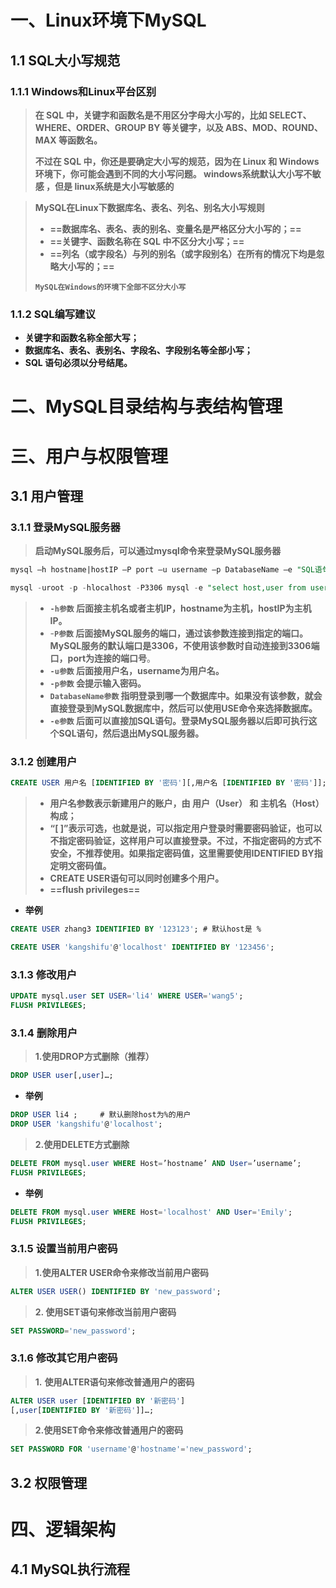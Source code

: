 # 一、Linux环境下MySQL

## 1.1 SQL大小写规范

### 1.1.1 **Windows和Linux平台区别**

> **在 SQL 中，关键字和函数名是不用区分字母大小写的，比如 SELECT、WHERE、ORDER、GROUP BY 等关键字，以及 ABS、MOD、ROUND、MAX 等函数名。**
>
> **不过在 SQL 中，你还是要确定大小写的规范，因为在 Linux 和 Windows 环境下，你可能会遇到不同的大小写问题。 windows系统默认大小写不敏感 ，但是 linux系统是大小写敏感的**

> **MySQL在Linux下数据库名、表名、列名、别名大小写规则**
>
> - **==数据库名、表名、表的别名、变量名是严格区分大小写的；==**
> - **==关键字、函数名称在 SQL 中不区分大小写；==**
> - **==列名（或字段名）与列的别名（或字段别名）在所有的情况下均是忽略大小写的；==**
>
> **`MySQL在Windows的环境下全部不区分大小写`**

### 1.1.2 SQL编写建议

- **关键字和函数名称全部大写；**
- **数据库名、表名、表别名、字段名、字段别名等全部小写；**
- **SQL 语句必须以分号结尾。**



# 二、MySQL目录结构与表结构管理

# 三、用户与权限管理

## 3.1 用户管理

### 3.1.1 登录MySQL服务器

> **启动MySQL服务后，可以通过mysql命令来登录MySQL服务器**

```sql
mysql –h hostname|hostIP –P port –u username –p DatabaseName –e "SQL语句"

mysql -uroot -p -hlocalhost -P3306 mysql -e "select host,user from user"
```

> - **`-h参数` 后面接主机名或者主机IP，hostname为主机，hostIP为主机IP。**
> - -**`P参数` 后面接MySQL服务的端口，通过该参数连接到指定的端口。MySQL服务的默认端口是3306，不使用该参数时自动连接到3306端口，port为连接的端口号**。
> - **`-u参数` 后面接用户名，username为用户名。**
> - **`-p参数` 会提示输入密码。**
> - **`DatabaseName参数` 指明登录到哪一个数据库中。如果没有该参数，就会直接登录到MySQL数据库中，然后可以使用USE命令来选择数据库。**
> - **`-e参数` 后面可以直接加SQL语句。登录MySQL服务器以后即可执行这个SQL语句，然后退出MySQL服务器。**

### 3.1.2 创建用户

```sql
CREATE USER 用户名 [IDENTIFIED BY '密码'][,用户名 [IDENTIFIED BY '密码']];
```

> - **用户名参数表示新建用户的账户，由 用户（User） 和 主机名（Host） 构成；**
> - **“[ ]”表示可选，也就是说，可以指定用户登录时需要密码验证，也可以不指定密码验证，这样用户可以直接登录。不过，不指定密码的方式不安全，不推荐使用。如果指定密码值，这里需要使用IDENTIFIED BY指定明文密码值。**
> - **CREATE USER语句可以同时创建多个用户。**
> - **==flush privileges==**

- **举例**

```sql
CREATE USER zhang3 IDENTIFIED BY '123123'; # 默认host是 %

CREATE USER 'kangshifu'@'localhost' IDENTIFIED BY '123456';
```

### 3.1.3 修改用户

```sql
UPDATE mysql.user SET USER='li4' WHERE USER='wang5'; 
FLUSH PRIVILEGES;
```

### 3.1.4 删除用户

> **1.使用DROP方式删除（推荐）**

```sql
DROP USER user[,user]…;
```

- **举例**

```sql
DROP USER li4 ; 	# 默认删除host为%的用户 
DROP USER 'kangshifu'@'localhost';
```

> **2.使用DELETE方式删除**

```sql
DELETE FROM mysql.user WHERE Host=’hostname’ AND User=’username’;
FLUSH PRIVILEGES;
```

- **举例**

```sql
DELETE FROM mysql.user WHERE Host='localhost' AND User='Emily'; 
FLUSH PRIVILEGES;
```

### 3.1.5 设置当前用户密码

> **1.使用ALTER USER命令来修改当前用户密码**

```sql
ALTER USER USER() IDENTIFIED BY 'new_password';
```

> **2. 使用SET语句来修改当前用户密码**

```sql
SET PASSWORD='new_password';
```

### 3.1.6 修改其它用户密码

> **1.** **使用ALTER语句来修改普通用户的密码**

```sql
ALTER USER user [IDENTIFIED BY '新密码'] 
[,user[IDENTIFIED BY '新密码']]…;
```

> **2.使用SET命令来修改普通用户的密码**

```sql
SET PASSWORD FOR 'username'@'hostname'='new_password';
```



## 3.2 权限管理

# 四、逻辑架构

## 4.1 MySQL执行流程









































